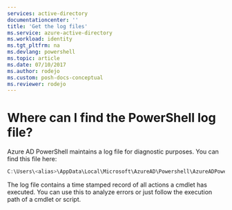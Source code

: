 ```yaml
---
services: active-directory
documentationcenter: ''
title: 'Get the log files'
ms.service: azure-active-directory
ms.workload: identity
ms.tgt_pltfrm: na
ms.devlang: powershell
ms.topic: article
ms.date: 07/10/2017
ms.author: rodejo
ms.custom: posh-docs-conceptual
ms.reviewer: rodejo
---
```

# Where can I find the PowerShell log file?

Azure AD PowerShell maintains a log file for diagnostic purposes. You can find this file here:

```powershell
C:\Users\<alias>\AppData\Local\Microsoft\AzureAD\Powershell\AzureADPowershell_<sessionStartTimeStamp>.log
```

The log file contains a time stamped record of all actions a cmdlet has executed. You can use this to analyze errors or just follow the execution path of a cmdlet or script.
